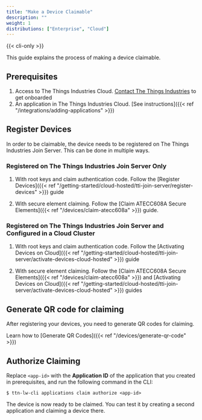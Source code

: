 ```yaml
---
title: "Make a Device Claimable"
description: ""
weight: 1
distributions: ["Enterprise", "Cloud"]
--- 
```


{{< cli-only >}}

This guide explains the process of making a device claimable.

<!--more-->

## Prerequisites

1. Access to The Things Industries Cloud. [Contact The Things Industries](mailto:cloud@thethingsindustries.com) to get onboarded
3. An application in The Things Industries Cloud. [See instructions]({{< ref "/integrations/adding-applications" >}})

## Register Devices

In order to be claimable, the device needs to be registered on The Things Industries Join Server. This can be done in multiple ways.

### Registered on The Things Industries Join Server Only

1. With root keys and claim authentication code. Follow the [Register Devices]({{< ref "/getting-started/cloud-hosted/tti-join-server/register-devices" >}}) guide

2. With secure element claiming. Follow the [Claim ATECC608A Secure Elements]({{< ref "/devices/claim-atecc608a" >}}) guide.

### Registered on The Things Industries Join Server and Configured in a Cloud Cluster

1. With root keys and claim authentication code. Follow the [Activating Devices on Cloud]({{< ref "/getting-started/cloud-hosted/tti-join-server/activate-devices-cloud-hosted" >}}) guide

2. With secure element claiming. Follow the [Claim ATECC608A Secure Elements]({{< ref "/devices/claim-atecc608a" >}}) and [Activating Devices on Cloud]({{< ref "/getting-started/cloud-hosted/tti-join-server/activate-devices-cloud-hosted" >}}) guides

## Generate QR code for claiming

After registering your devices, you need to generate QR codes for claiming.

Learn how to [Generate QR Codes]({{< ref "/devices/generate-qr-code" >}})

## Authorize Claiming
  
Replace `<app-id>` with the **Application ID** of the application that you created in prerequisites, and run the following command in the CLI:

```
$ ttn-lw-cli applications claim authorize <app-id>
```

The device is now ready to be claimed. You can test it by creating a second application and claiming a device there.
